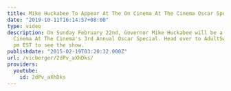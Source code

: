 ```yaml
---
title: Mike Huckabee To Appear At The On Cinema At The Cinema Oscar Special
date: "2019-10-11T16:14:57+08:00"
type: video
description: On Sunday February 22nd, Governor Mike Huckabee will be a guest on On
  Cinema At The Cinema's 3rd Annual Oscar Special. Head over to AdultSwim.com at 8
  pm EST to see the show.
publishdate: "2015-02-19T03:20:32.000Z"
url: /vicberger/2dPv_aXhDks/
providers:
  youtube:
    id: 2dPv_aXhDks
---
```

